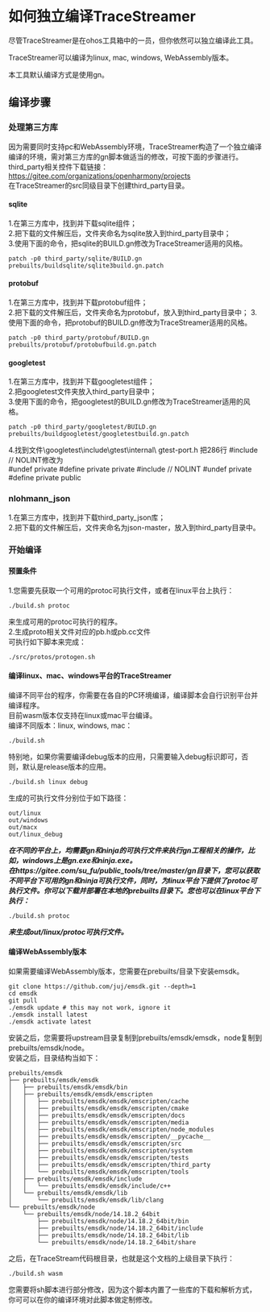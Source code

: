 # 如何独立编译TraceStreamer
尽管TraceStreamer是在ohos工具箱中的一员，但你依然可以独立编译此工具。

TraceStreamer可以编译为linux, mac, windows, WebAssembly版本。

本工具默认编译方式是使用gn。  
## 编译步骤  
### 处理第三方库
因为需要同时支持pc和WebAssembly环境，TraceStreamer构造了一个独立编译编译的环境，需对第三方库的gn脚本做适当的修改，可按下面的步骤进行。    
third_party相关控件下载链接：https://gitee.com/organizations/openharmony/projects  
在TraceStreamer的src同级目录下创建third_party目录。
#### sqlite
1.在第三方库中，找到并下载sqlite组件；  
2.把下载的文件解压后，文件夹命名为sqlite放入到third_party目录中；  
3.使用下面的命令，把sqlite的BUILD.gn修改为TraceStreamer适用的风格。  
```
patch -p0 third_party/sqlite/BUILD.gn prebuilts/buildsqlite/sqlite3build.gn.patch
```
#### protobuf
1.在第三方库中，找到并下载protobuf组件；  
2.把下载的文件解压后，文件夹命名为protobuf，放入到third_party目录中； 
3.使用下面的命令，把protobuf的BUILD.gn修改为TraceStreamer适用的风格。  
```
patch -p0 third_party/protobuf/BUILD.gn prebuilts/protobuf/protobufbuild.gn.patch
```
#### googletest
1.在第三方库中，找到并下载googletest组件；  
2.把googletest文件夹放入third_party目录中；  
3.使用下面的命令，把googletest的BUILD.gn修改为TraceStreamer适用的风格。  
```
patch -p0 third_party/googletest/BUILD.gn prebuilts/buildgoogletest/googletestbuild.gn.patch
```
4.找到文件\googletest\include\gtest\internal\ gtest-port.h 把286行 #include <sstream>  // NOLINT修改为  
#undef private
#define private private
#include <sstream>  // NOLINT
#undef private
#define private public
### nlohmann_json
1.在第三方库中，找到并下载third_party_json库；  
2.把下载的文件解压后，文件夹命名为json-master，放入到third_party目录中。  

### 开始编译
#### 预置条件
1.您需要先获取一个可用的protoc可执行文件，或者在linux平台上执行：
```
./build.sh protoc
```
来生成可用的protoc可执行的程序。  
2.生成proto相关文件对应的pb.h或pb.cc文件  
可执行如下脚本来完成：  
```
./src/protos/protogen.sh
```
#### 编译linux、mac、windows平台的TraceStreamer
编译不同平台的程序，你需要在各自的PC环境编译，编译脚本会自行识别平台并编译程序。  
目前wasm版本仅支持在linux或mac平台编译。  
编译不同版本：linux, windows, mac：
```
./build.sh
```
特别地，如果你需要编译debug版本的应用，只需要输入debug标识即可，否则，默认是release版本的应用。
```
./build.sh linux debug
```
生成的可执行文件分别位于如下路径：
```
out/linux
out/windows
out/macx
out/linux_debug
```
___在不同的平台上，均需要gn和ninja的可执行文件来执行gn工程相关的操作，比如，windows上是gn.exe和ninja.exe。  
在https://gitee.com/su_fu/public_tools/tree/master/gn目录下，您可以获取不同平台下可用的gn和ninja可执行文件，同时，为linux平台下提供了protoc可执行文件。你可以下载并部署在本地的prebuilts目录下。您也可以在linux平台下执行：___
```
./build.sh protoc
```
___来生成out/linux/protoc可执行文件。___
#### 编译WebAssembly版本
如果需要编译WebAssembly版本，您需要在prebuilts/目录下安装emsdk。
```
git clone https://github.com/juj/emsdk.git --depth=1
cd emsdk
git pull
./emsdk update # this may not work, ignore it
./emsdk install latest
./emsdk activate latest
```
安装之后，您需要将upstream目录复制到prebuilts/emsdk/emsdk，node复制到prebuilts/emsdk/node。  
安装之后，目录结构当如下：  
```
prebuilts/emsdk
├── prebuilts/emsdk/emsdk
│   ├── prebuilts/emsdk/emsdk/bin
│   ├── prebuilts/emsdk/emsdk/emscripten
│   │   ├── prebuilts/emsdk/emsdk/emscripten/cache
│   │   ├── prebuilts/emsdk/emsdk/emscripten/cmake
│   │   ├── prebuilts/emsdk/emsdk/emscripten/docs
│   │   ├── prebuilts/emsdk/emsdk/emscripten/media
│   │   ├── prebuilts/emsdk/emsdk/emscripten/node_modules
│   │   ├── prebuilts/emsdk/emsdk/emscripten/__pycache__
│   │   ├── prebuilts/emsdk/emsdk/emscripten/src
│   │   ├── prebuilts/emsdk/emsdk/emscripten/system
│   │   ├── prebuilts/emsdk/emsdk/emscripten/tests
│   │   ├── prebuilts/emsdk/emsdk/emscripten/third_party
│   │   └── prebuilts/emsdk/emsdk/emscripten/tools
│   ├── prebuilts/emsdk/emsdk/include
│   │   └── prebuilts/emsdk/emsdk/include/c++
│   └── prebuilts/emsdk/emsdk/lib
│       └── prebuilts/emsdk/emsdk/lib/clang
└── prebuilts/emsdk/node
    └── prebuilts/emsdk/node/14.18.2_64bit
        ├── prebuilts/emsdk/node/14.18.2_64bit/bin
        ├── prebuilts/emsdk/node/14.18.2_64bit/include
        ├── prebuilts/emsdk/node/14.18.2_64bit/lib
        └── prebuilts/emsdk/node/14.18.2_64bit/share
```
之后，在TraceStream代码根目录，也就是这个文档的上级目录下执行：
```
./build.sh wasm
```
您需要将sh脚本进行部分修改，因为这个脚本内置了一些库的下载和解析方式，你可可以在你的编译环境对此脚本做定制修改。